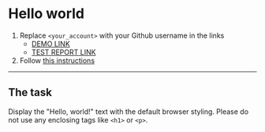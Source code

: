 # Hello world
1. Replace `<your_account>` with your Github username in the links
    - [DEMO LINK](https://Smikhotur.github.io/layout_hello-world/) <br>
    - [TEST REPORT LINK](https://Smikhotur.github.io/layout_hello-world/report/html_report/)
2. Follow [this instructions](https://mate-academy.github.io/layout_task-guideline/)
___

## The task 
Display the "Hello, world!" text with the default browser styling. Please do not 
use any enclosing tags like `<h1>` or `<p>`.
